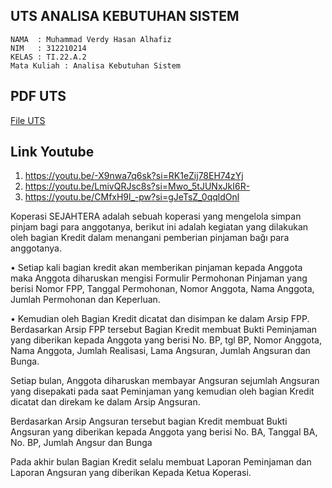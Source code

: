 ## UTS ANALISA KEBUTUHAN SISTEM
```
NAMA  : Muhammad Verdy Hasan Alhafiz
NIM   : 312210214
KELAS : TI.22.A.2
Mata Kuliah : Analisa Kebutuhan Sistem
```

## PDF UTS
[File UTS](https://github.com/Mverdy22A2/UTS-analisa-kebutuhan-sistem-/blob/68cb4304e08af0fc4d1e013f4cfc98274a847296/312210214_Muhammad%20Verdy_UTS.pdf)

## Link Youtube
1. https://youtu.be/-X9nwa7q6sk?si=RK1eZij78EH74zYj
2. https://youtu.be/LmivQRJsc8s?si=Mwo_5tJUNxJkI6R-
3. https://youtu.be/CMfxH9l_-pw?si=gJeTsZ_0qqldOnl




Koperasi SEJAHTERA adalah sebuah koperasi yang mengelola simpan pinjam  bagi para anggotanya, berikut ini adalah kegiatan yang dilakukan oleh bagian Kredit dalam menangani pemberian pinjaman bağı para anggotanya.

• Setiap kali bagian kredit akan memberikan pinjaman kepada Anggota maka Anggota diharuskan mengisi Formulir Permohonan Pinjaman yang berisi Nomor FPP, Tanggal Permohonan, Nomor Anggota, Nama Anggota, Jumlah Permohonan dan Keperluan.

• Kemudian oleh Bagian Kredit dicatat dan disimpan ke dalam Arsip FPP. Berdasarkan Arsip FPP tersebut Bagian Kredit membuat Bukti Peminjaman yang diberikan kepada Anggota yang berisi No. BP, tgl BP, Nomor Anggota, Nama Anggota, Jumlah Realisasi, Lama Angsuran, Jumlah Angsuran dan Bunga.

Setiap bulan, Anggota diharuskan membayar Angsuran sejumlah Angsuran yang disepakati pada saat Peminjaman yang kemudian oleh bagian Kredit dicatat dan direkam ke dalam Arsip Angsuran.

Berdasarkan Arsip Angsuran tersebut bagian Kredit membuat Bukti Angsuran yang diberikan kepada Anggota yang berisi No. BA, Tanggal BA, No. BP, Jumlah Angsur dan Bunga

Pada akhir bulan Bagian Kredit selalu membuat Laporan Peminjaman dan Laporan Angsuran yang diberikan Kepada Ketua Koperasi.
